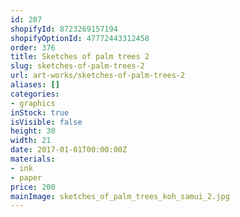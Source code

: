 ```yaml
---
id: 207
shopifyId: 8723269157194
shopifyOptionId: 47772443312458
order: 376
title: Sketches of palm trees 2
slug: sketches-of-palm-trees-2
url: art-works/sketches-of-palm-trees-2
aliases: []
categories:
- graphics
inStock: true
isVisible: false
height: 30
width: 21
date: 2017-01-01T00:00:00Z
materials:
- ink
- paper
price: 200
mainImage: sketches_of_palm_trees_koh_samui_2.jpg
---
```

